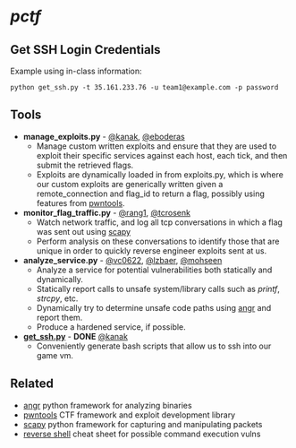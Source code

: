 # _pctf_

## Get SSH Login Credentials
Example using in-class information:
```shell
python get_ssh.py -t 35.161.233.76 -u team1@example.com -p password
```

## Tools
* **manage_exploits.py** - [@kanak](https://cse545spring17.slack.com/team/kanak), [@eboderas](https://cse545spring17.slack.com/team/eboderas)
    * Manage custom written exploits and ensure that they are used to exploit their specific services against each host, each tick, and then submit the retrieved flags.
    * Exploits are dynamically loaded in from exploits.py, which is where our custom exploits are generically written given a remote_connection and flag_id to return a flag, possibly using features from [pwntools](https://github.com/Gallopsled/pwntools#readme).
* **monitor_flag_traffic.py** - [@rang1](https://cse545spring17.slack.com/team/rang1), [@tcrosenk](https://cse545spring17.slack.com/team/tcrosenk)
    * Watch network traffic, and log all tcp conversations in which a flag was sent out using [scapy](https://github.com/secdev/scapy#readme) 
    * Perform analysis on these conversations to identify those that are unique in order to quickly reverse engineer exploits sent at us.
* **analyze_service.py** - [@vc0622](https://cse545spring17.slack.com/team/vc0622), [@lzbaer](https://cse545spring17.slack.com/team/lzbaer), [@mohseen](https://cse545spring17.slack.com/team/mohseen)
    * Analyze a service for potential vulnerabilities both statically and dynamically. 
    * Statically report calls to unsafe system/library calls such as _printf_, _strcpy_, etc. 
    * Dynamically try to determine unsafe code paths using [angr](https://github.com/angr/angr#readme) and report them.
    * Produce a hardened service, if possible.
* [**get_ssh.py**](https://github.com/eboderas/pctf/blob/master/get_ssh.py) - **DONE** [@kanak](https://cse545spring17.slack.com/team/kanak)
    * Conveniently generate bash scripts that allow us to ssh into our game vm.

## Related
* [angr](https://github.com/angr/angr#readme) python framework for analyzing binaries
* [pwntools](https://github.com/Gallopsled/pwntools#readme) CTF framework and exploit development library
* [scapy](https://github.com/secdev/scapy#readme) python framework for capturing and manipulating packets
* [reverse shell](http://pentestmonkey.net/cheat-sheet/shells/reverse-shell-cheat-sheet) cheat sheet for possible command execution vulns
